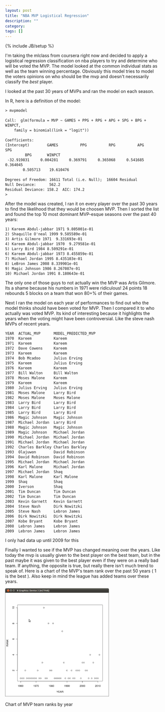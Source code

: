 ```yaml
---
layout: post
title: "NBA MVP Logistical Regression"
description: ""
category: 
tags: []
---
```

{% include JB/setup %}

I'm taking the mlclass from coursera right now and decided to apply a logistical regression classification on nba players to try and determine who will be voted the MVP. The model looked at the common individual stats as well as the team winning percentage. Obviously this model tries to model the voters opinions on who should be the mvp and doesn't necessarily classify the *best* player.

I looked at the past 30 years of MVPs and ran the model on each season. 

In R, here is a definition of the model:


    > mvpmodel
    
    Call:  glm(formula = MVP ~ GAMES + PPG + RPG + APG + SPG + BPG + WINPCT, 
        family = binomial(link = "logit"))

    Coefficients:
    (Intercept)        GAMES          PPG          RPG          APG          SPG 
             BPG       WINPCT  
     -32.919831     0.004281     0.369791     0.365068     0.541685     0.364045     
            0.505713    19.610476  
    
    Degrees of Freedom: 16611 Total (i.e. Null);  16604 Residual
    Null Deviance:      562.2 
    Residual Deviance: 158.2  AIC: 174.2 
    > 

After the model was created, I ran it on every player over the past 30 years to find the likelihood that they would be choosen MVP. Then I sorted the list and found the top 10 most dominant MVP-esque seasons over the past 40 years:

    1) Kareem Abdul-jabbar 1971 9.805001e-01
    2) Shaquille O'neal 1999 9.585589e-01
    3) Artis Gilmore 1971  9.331693e-01
    4) Kareem Abdul-jabbar 1970  9.279581e-01
    5) Larry Bird 1984 8.509291e-01
    6) Kareem Abdul-jabbar 1973 8.455859e-01
    7) Michael Jordan 1995 8.435103e-01
    8) LeBron James 2008 8.339901e-01
    9) Magic Johnson 1986 8.267087e-01
    10) Michael Jordan 1991 8.180643e-01

The only one of those guys to not actually win the MVP was Artis Gilmore. Its a shame because his numbers in 1971 were ridiculous! 24 points 18 rebounds 5 blocks on a team that won 80+% of their games.

Next I ran the model on each year of performances to find out who the model thinks should have been voted for MVP. Then I compared it to who actually was voted MVP. Its kind of interesting because it highlights the years when the voting might have been controversial. Like the steve nash MVPs of recent years.

    YEAR  ACTUAL_MVP      MODEL_PREDICTED_MVP
    1970  Kareem          Kareem
    1971  Kareem          Kareem
    1972  Dave Cowens     Kareem  
    1973  Kareem          Kareem
    1974  Bob Mcadoo      Julius Erving
    1975  Kareem          Julius Erving
    1976  Kareem          Kareem
    1977  Bill Walton     Bill Walton
    1978  Moses Malone    Kareem
    1979  Kareem          Kareem
    1980  Julius Erving   Julius Erving
    1981  Moses Malone    Larry Bird
    1982  Moses Malone    Moses Malone
    1983  Larry Bird      Larry Bird
    1984  Larry Bird      Larry Bird
    1985  Larry Bird      Larry Bird
    1986  Magic Johnson   Magic Johnson
    1987  Michael Jordan  Larry Bird
    1988  Magic Johnson   Magic Johnson
    1989  Magic Johnson   Michael Jordan
    1990  Michael Jordan  Michael Jordan
    1991  Michael Jordan  Michael Jordan
    1992  Charles Barkley Charles Barkley
    1993  Olajuwon        David Robinson
    1994  David Robinson  David Robinson
    1995  Michael Jordan  Michael Jordan
    1996  Karl Malone     Michael Jordan
    1997  Michael Jordan  Shaq
    1998  Karl Malone     Karl Malone
    1999  Shaq            Shaq
    2000  Iverson         Shaq
    2001  Tim Duncan      Tim Duncan
    2002  Tim Duncan      Tim Duncan
    2003  Kevin Garnett   Kevin Garnett 
    2004  Steve Nash      Dirk Nowitzki
    2005  Steve Nash      Lebron James
    2006  Dirk Nowitzki   Dirk Nowitzki
    2007  Kobe Bryant     Kobe Bryant
    2008  Lebron James    Lebron James
    2009  Lebron James    Lebron James

I only had data up until 2009 for this

Finally I wanted to see if the MVP has changed meaning over the years. Like today the mvp is usually given to the best player on the best team, but in the past maybe it was given to the best player even if they were on a really bad team. If anything, the opposite is true, but really there isn't much trend to speak of. Here is a chart of the MVP's team rank over the past 50 years ( 1 is the best ). Also keep in mind the league has added teams over these years.

<img src ="/assets/images/mvpranks.png" alt="MVPS by year" width='337' height='350' />

Chart of MVP team ranks by year